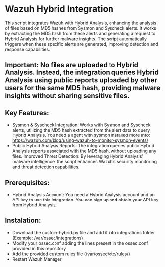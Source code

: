 # Wazuh Hybrid Integration

This script integrates Wazuh with Hybrid Analysis, enhancing the analysis of files based on MD5 hashes from Sysmon and Syscheck alerts. It works by extracting the MD5 hash from these alerts and generating a request to Hybrid Analysis for further malware insights. The script automatically triggers when these specific alerts are generated, improving detection and response capabilities.

## Important: No files are uploaded to Hybrid Analysis. Instead, the integration queries Hybrid Analysis using public reports uploaded by other users for the same MD5 hash, providing malware insights without sharing sensitive files.

## Key Features:
* Sysmon & Syscheck Integration: Works with Sysmon and Syscheck alerts, utilizing the MD5 hash extracted from the alert data to query Hybrid Analysis. You need a agent with sysmon installed more info: https://wazuh.com/blog/using-wazuh-to-monitor-sysmon-events/
* Public Hybrid Analysis Reports: The integration queries public Hybrid Analysis reports associated with the MD5 hash, without uploading any files.
Improved Threat Detection: By leveraging Hybrid Analysis’ malware intelligence, the script enhances Wazuh’s security monitoring and threat detection capabilities.

## Prerequisites:
* Hybrid Analysis Account: You need a Hybrid Analysis account and an API key to use this integration. You can sign up and obtain your API key from Hybrid Analysis.

## Instalation:
* Download the custom-hybrid.py file and add it into integrations folder (Example: /var/ossec/integrations)
* Modify your ossec.conf adding the lines present in the ossec.conf provided in this repository
* Add the provided custom rules file (/var/ossec/etc/rules/)
* Restart Wazuh Manager
